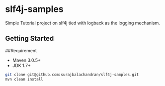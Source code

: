 # slf4j-samples

Simple Tutorial project on slf4j tied with logback as the logging mechanism.

## Getting Started

##Requirement

* Maven 3.0.5+
* JDK 1.7+

```bash
git clone git@github.com:surajbalachandran/slf4j-samples.git
mvn clean install
```

